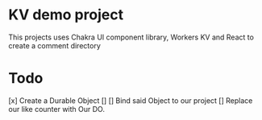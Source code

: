 # KV demo project
This projects uses Chakra UI component library, Workers KV and React to create a comment directory 


# Todo

[x] Create a Durable Object 
[]
[] Bind said Object to our project 
[] Replace our like counter with Our DO. 